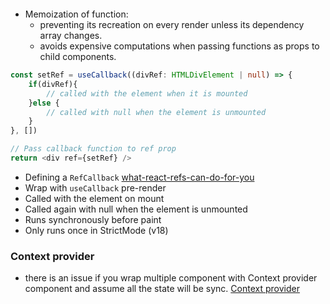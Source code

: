 ```js
```
- Memoization of function:
	- preventing its recreation on every render unless its dependency array changes.
	- avoids expensive computations when passing functions as props to child components.


```ts
const setRef = useCallback((divRef: HTMLDivElement | null) => {
	if(divRef){
		// called with the element when it is mounted
	}else { 
		// called with null when the element is unmounted
	}
}, [])

// Pass callback function to ref prop
return <div ref={setRef} />
```
- Defining a `RefCallback` [what-react-refs-can-do-for-you](https://www.youtube.com/watch?v=TgpTG5XYoz4)
- Wrap with `useCallback` pre-render
- Called with the element on mount
- Called again with null when the element is unmounted
- Runs synchronously before paint
- Only runs once in StrictMode (v18)

### Context provider
- there is an issue if you wrap multiple component with Context provider component and assume all the state will be sync.
[Context provider]()
